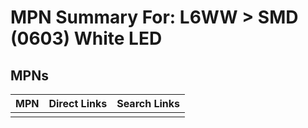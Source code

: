 



# MPN Summary For: L6WW > SMD (0603) White LED

## MPNs
  

|MPN|Direct Links|Search Links|
| :--- | :--- | :--- |
||||
